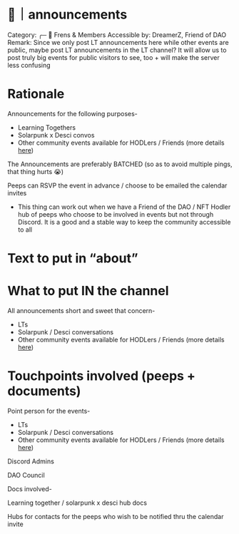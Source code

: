 # 📢｜announcements

Category: ╭─ 👥 Frens & Members
Accessible by: DreamerZ, Friend of DAO
Remark: Since we only post LT announcements here while other events are public, maybe post LT announcements in the LT channel?
It will allow us to post truly big events for public visitors to see, too + will make the server less confusing

# Rationale

Announcements for the following purposes-

- Learning Togethers
- Solarpunk x Desci convos
- Other community events available for HODLers / Friends (more details [here](../../../../Design%20Documents%20&%20Braindumps%2096c62424d0454ec2bd5170ad5dce5dae/Structure%20for%20Events%20and%20Spaces%20in%20Dream%20DAO%202747bdaecf9b47bb9be81ab5960bd5f0.md))

The Announcements are preferably BATCHED (so as to avoid multiple pings, that thing hurts 😭)

Peeps can RSVP the event in advance / choose to be emailed the calendar invites

- This thing can work out when we have a Friend of the DAO / NFT Hodler hub of peeps who choose to be involved in events but not through Discord. It is a good and a stable way to keep the community accessible to all

# Text to put in “about”

<none>

# What to put IN the channel

All announcements short and sweet that concern-

- LTs
- Solarpunk / Desci conversations
- Other community events available for HODLers / Friends (more details [here](../../../../Design%20Documents%20&%20Braindumps%2096c62424d0454ec2bd5170ad5dce5dae/Structure%20for%20Events%20and%20Spaces%20in%20Dream%20DAO%202747bdaecf9b47bb9be81ab5960bd5f0.md))

# Touchpoints involved (peeps + documents)

Point person for the events-

- LTs
- Solarpunk / Desci conversations
- Other community events available for HODLers / Friends (more details [here](../../../../Design%20Documents%20&%20Braindumps%2096c62424d0454ec2bd5170ad5dce5dae/Structure%20for%20Events%20and%20Spaces%20in%20Dream%20DAO%202747bdaecf9b47bb9be81ab5960bd5f0.md))

Discord Admins

DAO Council

Docs involved-

Learning together / solarpunk x desci hub docs

Hubs for contacts for the peeps who wish to be notified thru the calendar invite
